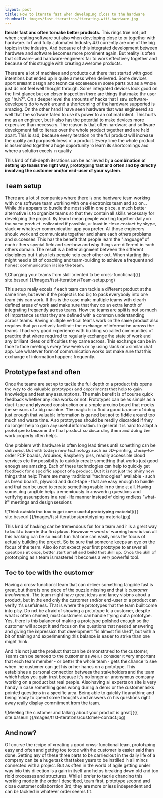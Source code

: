 ```yaml
---
layout: post
title: How to iterate fast when developing close to the hardware
thumbnail: images/fast-iterations/iterating-with-hardware.jpg
---
```


**Iterate fast and often to make better products.** This rings true not just when creating software but also when developing close to or together with hardware. IoT and fully automated Industry 4.0 currently are one of the big topics in the industry. And because of this integrated development between hardware and software becomes more prominent again. But reality is often that software- and hardware-engineers fail to work effectively together and because of this struggle with creating awesome products. 

There are a lot of machines and products out there that started with good intentions but ended up in quite a mess when delivered. Some devices sport brilliant design and technical excellence in some parts but as a whole just do not feel well thought through. Some integrated devices look good on the first glance but on closer inspection there are things that make the user go "huh?".
On a deeper level the amounts of hacks that I saw software-developers do to work around a shortcoming of the hardware supported is amazing. On the other hand I have seen hardware that was engineered so well that the software failed to use its power to an optimal intent. This hurts me as an engineer, but it also has the potential to make devices more expensive than necessary.
The reason is that often hardware and software development fail to iterate over the whole product together and are held apart. This is sad, because every iteration on the full product will increase the quality and purposefulness of a product. Every time the whole product is assembled together a huge opportunity to learn its shortcomings and where a solution excels in quality. 

This kind of full-depth iterations can be achieved by **a combination of setting up teams the right way, prototyping fast and often and by directly involving the customer and/or end-user of your system**. 

## Team setup

There are a lot of companies where there is one hardware team working with one software team working with one electronics team and so on... While this appears to bundle the most skill in one place, a much better alternative is to organize teams so that they contain all skills necessary for developing the project. By team I mean people working together daily on the same product. collocated if possible, at least in close contact by skype, slack or whatever communication app you prefer. All those engineers should work and communicate together and share each others problems and successes. This has the benefit that people learn the "language" of each others special field and see how and why things are different in each others domain. The result is a better alignment between the different disciplines but it also lets people help each other out. When starting this might need a bit of coaching and team-building to achieve a frequent and honest communication inside the team.  

![Changing your teams from skill oriented to be cross-functional]({{ site.baseurl }}/images/fast-iterations/Team-setup.png) 
 
This setup really excels if each team can tackle a different product at the same time, but even if the project is too big to pack everybody into one team this can work. If this is the case make multiple teams with clearly defined areas of work and make sure that they go an extra length of integrating frequently across teams. How the teams are split is not so much of importance as that they are defined with a common understanding across teams. Having multiple vertical teams work on the same product also requires that you actively facilitate the exchange of information across the teams. I had very good experience with building so called communities of practice that where required to regularly exchange the state of work and any brilliant ideas or difficulties they came across. This exchange can be in face to face meetings every few weeks or by using slack or a similar chat app. Use whatever form of communication works but make sure that this exchange of information happens frequently. 

## Prototype fast and often

Once the teams are set up to tackle the full depth of a product this opens the way to do valuable prototypes and experiments that help to gain knowledge and test any assumptions. The main benefit is of course quick feedback whether any idea works or not. Prototypes can be as simple as a duct-tape and plywood construction or a simple arduino board that mocks the sensors of a big machine. The magic is to find a good balance of doing just enough that valuable information is gained but not to fiddle around too much and waste time. Also prototypes should be readily discarded if they no longer help to gain any useful information. In general it is hard to adapt a prototype to become the final product so discarding them and doing the work properly often helps. 

One problem with hardware is often long lead times until something can be delivered. But with todays new technology such as 3D-printing, cheap-to-order PCP boards, Arduinos, Raspberry pies, readily accessible cloud services etc the possibility to quickly create something that works just good enough are amazing. Each of these technologies can help to quickly get feedback for a specific aspect of a product. But it is not just the shiny new things that help: There are many traditional "technologies" available - such as bread boards, plywood and duct-tape - that are easy enough to handle and that can be used to create something usable in no time at all. Having something tangible helps tremendously in answering questions and verifying assumptions in a real-life manner instead of doing endless "what-if" meetings and design sessions. 

![Think outside the box to get some useful prototyping material]({{ site.baseurl }}/images/fast-iterations/prototyping-material.jpg) 

This kind of hacking can be tremendous fun for a team and it is a great way to build a team in the first place. However w word of warning here is that all this hacking can be so much fun that one can easily miss the focus of actually building the project. So be sure that someone keeps an eye on the focus of the team. Also do not expect your first prototype to answer all questions at once, better start small and build that skill up. Once the skill of prototyping as a team is mastered it becomes a very powerful tool.

## Toe to toe with the customer

Having a cross-functional team that can deliver something tangible fast is great, but there is one piece of the puzzle missing and that is *customer involvement*. The team might have great ideas and fancy visions about a product, but in the end only the customer and/or end-user of a product can verify it's usefulness. That is where the prototypes that the team built come into play. Do not be afraid of showing a prototype to a customer, despite what is often claimed, most customers can handle trying out a prototype. 
Yes, there is this balance of making a prototype polished enough so the customer will accept it and focus on the questions that needed answering and giving the impression that development "is almost finished", but with a bit of training and experimenting this balance is easier to strike than one might think. 

And it is not just the product that can be demonstrated to the customer; Teams can be demoed to the customer as well. I consider it very important that each team member - or better the whole team - gets the chance to see when the customer can get his or her hands on a prototype. This establishes a personal connection between the stakeholders and the team which helps you gain trust because it's no longer an anonymous company working on a product but real people. Also having all experts on site is very handy in case something goes wrong during a demo or the customer asks pointed questions in a specific area. Being able to quickly fix anything and being ready to spend some thoughts and answers on his questions right away really display commitment from the team.

![Meeting the customer and talking about your product is great]({{ site.baseurl }}/images/fast-iterations/customer-contact.jpg) 

## And now? 

Of course the recipe of creating a good cross-functional team, prototyping easy and often and getting toe to toe with the customer is easier said than done. Getting any of these three parts to be carried out in the daily life of a company can be a huge task that takes years to be instilled in all minds connected with a project. But as often in the world of agile getting under way into this direction is a gain in itself and helps breaking down old and too rigid processes and structures. 
While I prefer to tackle changing this working mode in the order I described, team first, prototype second and close customer collaboration 3rd, they are more or less independent and can be tackled in whatever order seems fit. 
